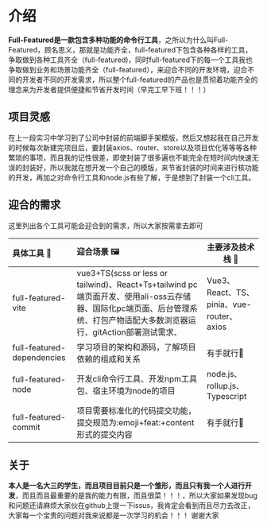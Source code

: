# 介绍

**Full-Featured是一款包含多种功能的命令行工具**，之所以为什么叫Full-Featured，顾名思义，那就是功能齐全，full-featured下包含各种各样的工具，争取做到各种工具齐全（full-featured)，同时full-featured下的每一个工具我也争取做到业务和场景功能齐全（full-featured），来迎合不同的开发环境，迎合不同的开发者不同的开发需求，所以整个full-featured的产品也是贯彻着功能齐全的理念来为开发者提供便捷和节省开发时间（早完工早下班！！！）

## 项目灵感

在上一段实习中学习到了公司中封装的前端脚手架模版，然后又想起我在自己开发的时候每次新建完项目后，要封装axios、router、store以及项目优化等等等各种繁琐的事项，而且我的记性很差，即使封装了很多遍也不能完全在短时间内快速无误的封装好，所以我就在想开发一个自己的模版，来节省封装的时间来进行核功能的开发，再加之对命令行工具和node.js有些了解，于是想到了封装一个cli工具。

## 迎合的需求

这里列出各个工具可能会迎合到的需求，所以大家按需拿去即可

| 具体工具 🔧                | 迎合场景 🖼️                                                                                                                                                                 | 主要涉及技术栈 🚉                         |
| :------------------------- | :-------------------------------------------------------------------------------------------------------------------------------------------------------------------------- | ----------------------------------------- |
| full-featured-vite         | vue3+TS(scss or less or tailwind)、React+Ts+tailwind pc端页面开发、使用ali-oss云存储器、国际化pc端页面、后台管理系统、打包产物适配大多数浏览器运行、gitAction部署测试需求、 | Vue3、React、TS、pinia、vue-router、axios |
| full-featured-dependencies | 学习项目的架构和源码，了解项目依赖的组成和关系                                                                                                                              | 有手就行👋                                |
| full-featured-node         | 开发cli命令行工具、开发npm工具包、宿主环境为node的项目                                                                                                                      | node.js、rollup.js、Typescript            |
| full-featured-commit       | 项目需要标准化的代码提交功能，提交规范为:emoji+feat:+content形式的提交内容                                                                                                  | 有手就行👋                                |

## 关于

**本人是一名大三的学生，而且项目目前只是一个雏形，而且只有我一个人进行开发**，而且而且最重要的是我的能力有限，而且很菜！！！，所以大家如果发现bug和问题还请麻烦大家伙在github上提一下issus，我肯定会看到而且尽力去改正，大家每一个宝贵的问题对我来说都是一次学习的机会！！！
谢谢大家
